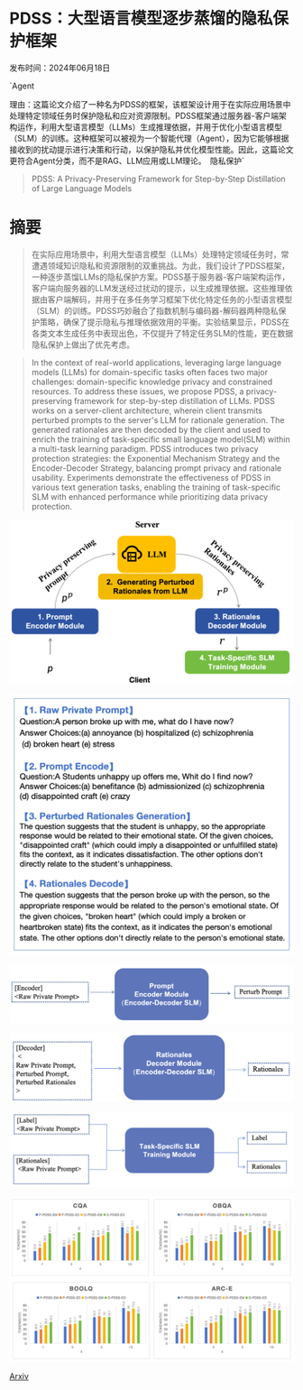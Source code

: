 # PDSS：大型语言模型逐步蒸馏的隐私保护框架

发布时间：2024年06月18日

`Agent

理由：这篇论文介绍了一种名为PDSS的框架，该框架设计用于在实际应用场景中处理特定领域任务时保护隐私和应对资源限制。PDSS框架通过服务器-客户端架构运作，利用大型语言模型（LLMs）生成推理依据，并用于优化小型语言模型（SLM）的训练。这种框架可以被视为一个智能代理（Agent），因为它能够根据接收到的扰动提示进行决策和行动，以保护隐私并优化模型性能。因此，这篇论文更符合Agent分类，而不是RAG、LLM应用或LLM理论。` `隐私保护`

> PDSS: A Privacy-Preserving Framework for Step-by-Step Distillation of Large Language Models

# 摘要

> 在实际应用场景中，利用大型语言模型（LLMs）处理特定领域任务时，常遭遇领域知识隐私和资源限制的双重挑战。为此，我们设计了PDSS框架，一种逐步蒸馏LLMs的隐私保护方案。PDSS基于服务器-客户端架构运作，客户端向服务器的LLM发送经过扰动的提示，以生成推理依据。这些推理依据由客户端解码，并用于在多任务学习框架下优化特定任务的小型语言模型（SLM）的训练。PDSS巧妙融合了指数机制与编码器-解码器两种隐私保护策略，确保了提示隐私与推理依据效用的平衡。实验结果显示，PDSS在各类文本生成任务中表现出色，不仅提升了特定任务SLM的性能，更在数据隐私保护上做出了优先考虑。

> In the context of real-world applications, leveraging large language models (LLMs) for domain-specific tasks often faces two major challenges: domain-specific knowledge privacy and constrained resources. To address these issues, we propose PDSS, a privacy-preserving framework for step-by-step distillation of LLMs. PDSS works on a server-client architecture, wherein client transmits perturbed prompts to the server's LLM for rationale generation. The generated rationales are then decoded by the client and used to enrich the training of task-specific small language model(SLM) within a multi-task learning paradigm. PDSS introduces two privacy protection strategies: the Exponential Mechanism Strategy and the Encoder-Decoder Strategy, balancing prompt privacy and rationale usability. Experiments demonstrate the effectiveness of PDSS in various text generation tasks, enabling the training of task-specific SLM with enhanced performance while prioritizing data privacy protection.

![PDSS：大型语言模型逐步蒸馏的隐私保护框架](../../../paper_images/2406.12403/pdss_framework_1.png)

![PDSS：大型语言模型逐步蒸馏的隐私保护框架](../../../paper_images/2406.12403/example.png)

![PDSS：大型语言模型逐步蒸馏的隐私保护框架](../../../paper_images/2406.12403/encoder.png)

![PDSS：大型语言模型逐步蒸馏的隐私保护框架](../../../paper_images/2406.12403/decoder.png)

![PDSS：大型语言模型逐步蒸馏的隐私保护框架](../../../paper_images/2406.12403/task.png)

![PDSS：大型语言模型逐步蒸馏的隐私保护框架](../../../paper_images/2406.12403/p-d-rationale.png)

[Arxiv](https://arxiv.org/abs/2406.12403)
